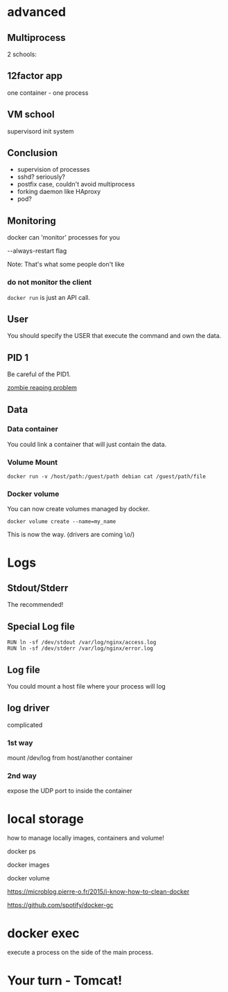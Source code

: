 # advanced



## Multiprocess

2 schools:


## 12factor app

one container - one process


## VM school

supervisord
init system


## Conclusion

 - supervision of processes
 - sshd? seriously?
 - postfix case, couldn't avoid multiprocess
 - forking daemon like HAproxy
 - pod?



## Monitoring

docker can 'monitor' processes for you

--always-restart flag

Note:
That's what some people don't like


### do not monitor the client

`docker run` is just an API call.



## User

You should specify the USER that execute the command and own the data.



## PID 1

Be careful of the PID1.

[zombie reaping problem](https://blog.phusion.nl/2015/01/20/docker-and-the-pid-1-zombie-reaping-problem/)



## Data


### Data container

You could link a container that will just contain the data.


### Volume Mount

`docker run -v /host/path:/guest/path debian cat /guest/path/file`


### Docker volume

You can now create volumes managed by docker.

`docker volume create --name=my_name`

This is now the way. (drivers are coming \o/)



# Logs


## Stdout/Stderr

The recommended!


## Special Log file

```
RUN ln -sf /dev/stdout /var/log/nginx/access.log
RUN ln -sf /dev/stderr /var/log/nginx/error.log
```


## Log file

You could mount a host file where your process will log


## log driver

complicated


### 1st way

mount /dev/log from host/another container


### 2nd way

expose the UDP port to inside the container



# local storage

how to manage locally images, containers and volume!

docker ps

docker images

docker volume

https://microblog.pierre-o.fr/2015/i-know-how-to-clean-docker

https://github.com/spotify/docker-gc


# docker exec

execute a process on the side of the main process.



# Your turn - Tomcat!
